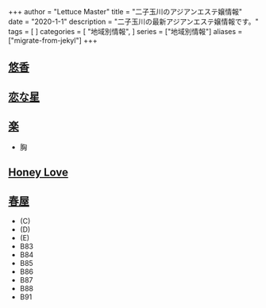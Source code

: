 +++
author = "Lettuce Master"
title = "二子玉川のアジアンエステ嬢情報"
date = "2020-1-1"
description = "二子玉川の最新アジアンエステ嬢情報です。"
tags = [
]
categories = [
    "地域別情報",
]
series = ["地域別情報"]
aliases = ["migrate-from-jekyl"]
+++

## [悠香](http://tennshinonamida.xyz/)
## [恋な星](http://koihoshi.agomaj.com/)
## [楽](http://rk.hccg.work/)
- 胸
## [Honey Love](http://chishituyop.xyz/)
## [春屋](https://haruya.xyz.mn/)
- (C)
- (D)
- (E)
- B83
- B84
- B85
- B86
- B87
- B88
- B91
